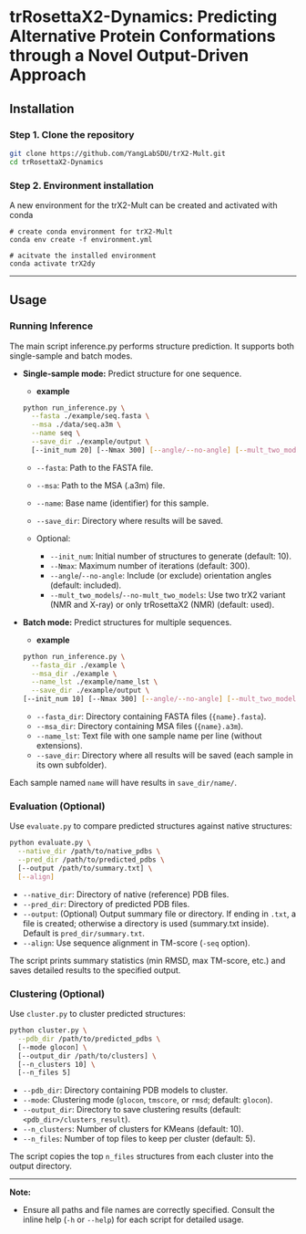 # trRosettaX2-Dynamics: Predicting Alternative Protein Conformations through a Novel Output-Driven Approach



Installation
----
### Step 1. Clone the repository

```bash
git clone https://github.com/YangLabSDU/trX2-Mult.git
cd trRosettaX2-Dynamics
```
### Step 2. Environment installation

A new environment for the trX2-Mult can be created and activated with conda 

```
# create conda environment for trX2-Mult
conda env create -f environment.yml

# acitvate the installed environment
conda activate trX2dy
```
----



Usage
----
### Running Inference
The main script inference.py performs structure prediction. It supports both single-sample and batch modes.
* **Single-sample mode:** Predict structure for one sequence.
	* **example**
  ```bash
  python run_inference.py \
    --fasta ./example/seq.fasta \
    --msa ./data/seq.a3m \
    --name seq \
    --save_dir ./example/output \
    [--init_num 20] [--Nmax 300] [--angle/--no-angle] [--mult_two_models/--no-mult_two_models]
  ```

  * `--fasta`: Path to the FASTA file.
  * `--msa`: Path to the MSA (.a3m) file.
  * `--name`: Base name (identifier) for this sample.
  * `--save_dir`: Directory where results will be saved.
  * Optional:

    * `--init_num`: Initial number of structures to generate (default: 10).
    * `--Nmax`: Maximum number of iterations (default: 300).
    * `--angle`/`--no-angle`: Include (or exclude) orientation angles (default: included).
    * `--mult_two_models`/`--no-mult_two_models`: Use two trX2 variant (NMR and X-ray)  or only trRosettaX2 (NMR) (default: used).

* **Batch mode:** Predict structures for multiple sequences.

	* **example**
  
  ```bash
  python run_inference.py \
    --fasta_dir ./example \
    --msa_dir ./example \
    --name_lst ./example/name_lst \
    --save_dir ./example/output \
  [--init_num 10] [--Nmax 300] [--angle/--no-angle] [--mult_two_models/--no-mult_two_models]
  ```
  
  * `--fasta_dir`: Directory containing FASTA files (`{name}.fasta`).
  * `--msa_dir`: Directory containing MSA files (`{name}.a3m`).
  * `--name_lst`: Text file with one sample name per line (without extensions).
  * `--save_dir`: Directory where all results will be saved (each sample in its own subfolder).

Each sample named `name` will have results in `save_dir/name/`.

### Evaluation (Optional)

Use `evaluate.py` to compare predicted structures against native structures:

```bash
python evaluate.py \
  --native_dir /path/to/native_pdbs \
  --pred_dir /path/to/predicted_pdbs \
  [--output /path/to/summary.txt] \
  [--align]
```

* `--native_dir`: Directory of native (reference) PDB files.
* `--pred_dir`: Directory of predicted PDB files.
* `--output`: (Optional) Output summary file or directory. If ending in `.txt`, a file is created; otherwise a directory is used (summary.txt inside). Default is `pred_dir/summary.txt`.
* `--align`: Use sequence alignment in TM-score (`-seq` option).

The script prints summary statistics (min RMSD, max TM-score, etc.) and saves detailed results to the specified output.

### Clustering (Optional)

Use `cluster.py` to cluster predicted structures:

```bash
python cluster.py \
  --pdb_dir /path/to/predicted_pdbs \
  [--mode glocon] \
  [--output_dir /path/to/clusters] \
  [--n_clusters 10] \
  [--n_files 5]
```

* `--pdb_dir`: Directory containing PDB models to cluster.
* `--mode`: Clustering mode (`glocon`, `tmscore`, or `rmsd`; default: `glocon`).
* `--output_dir`: Directory to save clustering results (default: `<pdb_dir>/clusters_result`).
* `--n_clusters`: Number of clusters for KMeans (default: 10).
* `--n_files`: Number of top files to keep per cluster (default: 5).

The script copies the top `n_files` structures from each cluster into the output directory.

---

**Note:** 

* Ensure all paths and file names are correctly specified. Consult the inline help (`-h` or `--help`) for each script for detailed usage.




